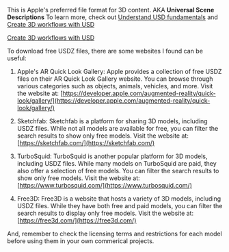 This is Apple's preferred file format for 3D content.
AKA **Universal Scene Descriptions**
To learn more, check out [Understand USD fundamentals]() and [Create 3D workflows with USD]()

[Create 3D workflows with USD](https://developer.apple.com/videos/play/wwdc2021/10077/)

To download free USDZ files, there are some websites I found can be useful:

1. Apple's AR Quick Look Gallery: Apple provides a collection of free USDZ files on their AR Quick Look Gallery website. You can browse through various categories such as objects, animals, vehicles, and more. Visit the website at: [https://developer.apple.com/augmented-reality/quick-look/gallery/](https://developer.apple.com/augmented-reality/quick-look/gallery/)

2. Sketchfab: Sketchfab is a platform for sharing 3D models, including USDZ files. While not all models are available for free, you can filter the search results to show only free models. Visit the website at: [https://sketchfab.com/](https://sketchfab.com/)

3. TurboSquid: TurboSquid is another popular platform for 3D models, including USDZ files. While many models on TurboSquid are paid, they also offer a selection of free models. You can filter the search results to show only free models. Visit the website at: [https://www.turbosquid.com/](https://www.turbosquid.com/)

4. Free3D: Free3D is a website that hosts a variety of 3D models, including USDZ files. While they have both free and paid models, you can filter the search results to display only free models. Visit the website at: [https://free3d.com/](https://free3d.com/)

And, remember to check the licensing terms and restrictions for each model before using them in your own commerical projects.